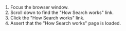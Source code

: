 1. Focus the browser window.
2. Scroll down to find the "How Search works" link.
3. Click the "How Search works" link.
4. Assert that the "How Search works" page is loaded.